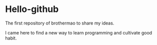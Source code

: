 # Hello-github
The first repository of brothermao to share my ideas.

I came here to find a new way to learn programming and cultivate good habit. 
